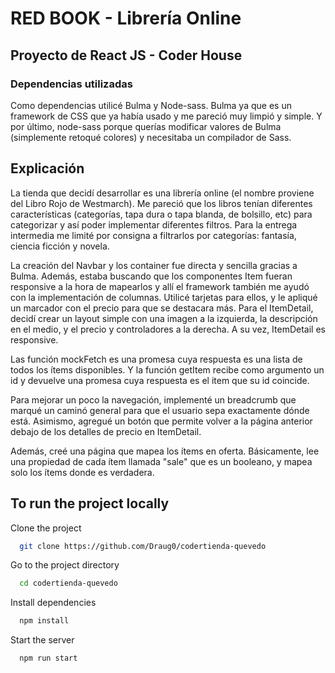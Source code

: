 # RED BOOK - Librería Online

## Proyecto de React JS - Coder House

### Dependencias utilizadas

Como dependencias utilicé Bulma y Node-sass. Bulma ya que es un framework de CSS que ya había usado y me pareció muy limpió y simple. Y por último, node-sass porque querías modificar valores de Bulma (simplemente retoqué colores) y necesitaba un compilador de Sass.

## Explicación

La tienda que decidí desarrollar es una librería online (el nombre proviene del Libro Rojo de Westmarch). Me pareció que los libros tenían diferentes características (categorías, tapa dura o tapa blanda, de bolsillo, etc) para categorizar y así poder implementar diferentes filtros. Para la entrega intermedia me limité por consigna a filtrarlos por categorías: fantasía, ciencia ficción y novela.

La creación del Navbar y los container fue directa y sencilla gracias a Bulma. Además, estaba buscando que los componentes Item fueran responsive a la hora de mapearlos y allí el framework también me ayudó con la implementación de columnas. Utilicé tarjetas para ellos, y le apliqué un marcador con el precio para que se destacara más. Para el ItemDetail, decidí crear un layout simple con una imagen a la izquierda, la descripción en el medio, y el precio y controladores a la derecha. A su vez, ItemDetail es responsive.

Las función mockFetch es una promesa cuya respuesta es una lista de todos los ítems disponibles. Y la función getItem recibe como argumento un id y devuelve una promesa cuya respuesta es el item que su id coincide.

Para mejorar un poco la navegación, implementé un breadcrumb que marqué un caminó general para que el usuario sepa exactamente dónde está. Asimismo, agregué un botón que permite volver a la página anterior debajo de los detalles de precio en ItemDetail.

Además, creé una página que mapea los ítems en oferta. Básicamente, lee una propiedad de cada ítem llamada "sale" que es un booleano, y mapea solo los ítems donde es verdadera.

## To run the project locally

Clone the project

```bash
  git clone https://github.com/Draug0/codertienda-quevedo
```

Go to the project directory

```bash
  cd codertienda-quevedo
```

Install dependencies

```bash
  npm install
```

Start the server

```bash
  npm run start
```
